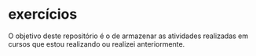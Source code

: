 # exercícios
O objetivo deste repositório é o de armazenar as atividades realizadas em cursos que estou realizando ou realizei anteriormente.

